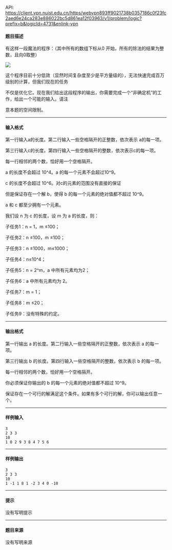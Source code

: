 API: https://client.vpn.nuist.edu.cn/https/webvpn893ff9021738b0357186c0f23fc2aed6e24ca283e886022bc5d861ea12f03963/v1/problem/logic?prefix=b&logicId=4731&enlink-vpn

#### 题目描述

有这样一段魔法的程序：（其中所有的数组下标从0 开始，所有的除法的结果为整数，且向0取整）

![](../file/4731_0.png)

这个程序目前十分低效（显然时间复杂度至少是平方量级的），无法快速完成百万级别的计算，但我们现在的任务

不仅是优化它。现在我们给出这段程序的输出，你需要完成一个“非确定机”的工作，给出一个可能的输入。请注

意本题的空间限制。

---

#### 输入格式

第一行输入a的长度。第二行输入一些空格隔开的正整数，依次表示 a的每一项。

第三行输入c的长度。第四行输入一些空格隔开的整数，依次表示c的每一项。

每一行相邻的两个数，恰好用一个空格隔开。

a 的长度不会超过 10^4。a 的每一个元素不会超过10^9。

c 的长度不会超过 10^6。对c的元素的范围没有直接的保证

但是保证存在一个解 b，使得 b 的每一个元素的绝对值都不超过 10^9。

a 和 c 都至少拥有一个元素。

我们设 n 为 c 的长度，设 m 为 a 的长度，则：

子任务1：n = 1，m ≤100；

子任务2：n ≤100，m ≤100；

子任务3：n ≤1000，m≤1000；

子任务4：n≤10^4；

子任务5：n = 2^m，a 中所有元素均为2；

子任务6：a 中所有元素均为 2。

子任务7：m = 1；

子任务8：m ≤20；

子任务9：没有特殊的约定。

---

#### 输出格式

第一行输出 a 的长度。第二行输入一些空格隔开的正整数，依次表示 a 的每一项。

第三行输出 b 的长度。第四行输入一些空格隔开的整数，依次表示 b 的每一项。

每一行相邻的两个数，恰好用一个空格隔开。

你必须保证你输出的 b 的每一个元素的绝对值都不超过 10^9。

保证存在一个可行的解满足这个条件。如果有多个可行的解，你可以输出任意一个。

---

#### 样例输入
```
3
2 3 3
10
1 0 2 9 3 8 4 7 5 6
```

---

#### 样例输出
```
3
2 3 3
10
1 -1 1 8 1 -2 3 4 0 -10
```

---

#### 提示

没有写明提示

---

#### 题目来源

没有写明来源